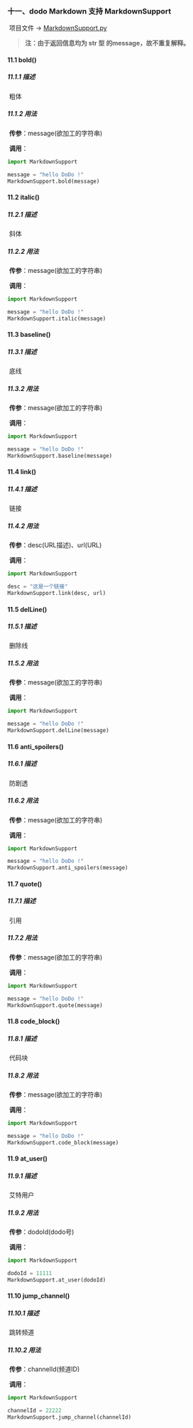 ### 十一、dodo Markdown 支持 MarkdownSupport

​	项目文件 -> [MarkdownSupport.py](../MarkdownSupport.py)

> **注：由于返回信息均为 str 型 的message，故不重复解释。**

#### 11.1 bold()

##### 11.1.1 描述

​	粗体

##### 11.1.2 用法

​	**传参**：message(欲加工的字符串)

​	**调用**：

```python
import MarkdownSupport

message = "hello DoDo !"
MarkdownSupport.bold(message)
```

#### 11.2 italic()

##### 11.2.1 描述

​	斜体

##### 11.2.2 用法

​	**传参**：message(欲加工的字符串)

​	**调用**：

```python
import MarkdownSupport

message = "hello DoDo !"
MarkdownSupport.italic(message)
```

#### 11.3 baseline()

##### 11.3.1 描述

​	底线

##### 11.3.2 用法

​	**传参**：message(欲加工的字符串)

​	**调用**：

```python
import MarkdownSupport

message = "hello DoDo !"
MarkdownSupport.baseline(message)
```

#### 11.4 link()

##### 11.4.1 描述

​	链接

##### 11.4.2 用法

​	**传参**：desc(URL描述)、url(URL)

​	**调用**：

```python
import MarkdownSupport

desc = "这是一个链接"
MarkdownSupport.link(desc, url)
```

#### 11.5 delLine()

##### 11.5.1 描述

​	删除线

##### 11.5.2 用法

​	**传参**：message(欲加工的字符串)

​	**调用**：

```python
import MarkdownSupport

message = "hello DoDo !"
MarkdownSupport.delLine(message)
```

#### 11.6 anti_spoilers()

##### 11.6.1 描述

​	防剧透

##### 11.6.2 用法

​	**传参**：message(欲加工的字符串)

​	**调用**：

```python
import MarkdownSupport

message = "hello DoDo !"
MarkdownSupport.anti_spoilers(message)
```

#### 11.7 quote()

##### 11.7.1 描述

​	引用

##### 11.7.2 用法

​	**传参**：message(欲加工的字符串)

​	**调用**：

```python
import MarkdownSupport

message = "hello DoDo !"
MarkdownSupport.quote(message)
```

#### 11.8 code_block()

##### 11.8.1 描述

​	代码块

##### 11.8.2 用法

​	**传参**：message(欲加工的字符串)

​	**调用**：

```python
import MarkdownSupport

message = "hello DoDo !"
MarkdownSupport.code_block(message)
```

#### 11.9 at_user()

##### 11.9.1 描述

​	艾特用户

##### 11.9.2 用法

​	**传参**：dodoId(dodo号)

​	**调用**：

```python
import MarkdownSupport

dodoId = 11111
MarkdownSupport.at_user(dodoId)
```

#### 11.10 jump_channel()

##### 11.10.1 描述

​	跳转频道

##### 11.10.2 用法

​	**传参**：channelId(频道ID)

​	**调用**：

```python
import MarkdownSupport

channelId = 22222
MarkdownSupport.jump_channel(channelId)
```


